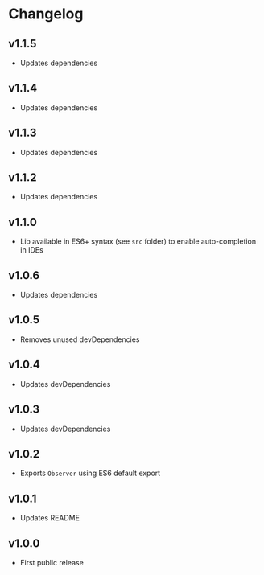 # Changelog

## v1.1.5
- Updates dependencies

## v1.1.4
- Updates dependencies

## v1.1.3
- Updates dependencies

## v1.1.2
- Updates dependencies

## v1.1.0
- Lib available in ES6+ syntax (see `src` folder) to enable auto-completion in IDEs

## v1.0.6
- Updates dependencies

## v1.0.5
- Removes unused devDependencies

## v1.0.4
- Updates devDependencies

## v1.0.3
- Updates devDependencies

## v1.0.2
- Exports `Observer` using ES6 default export

## v1.0.1
- Updates README

## v1.0.0
- First public release

